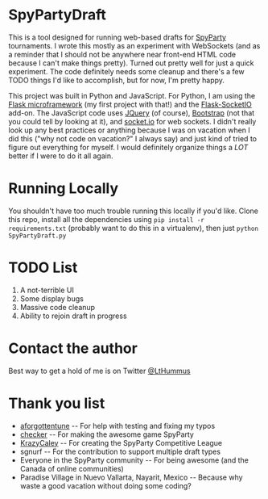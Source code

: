 # SpyPartyDraft

This is a tool designed for running web-based drafts for [SpyParty](http://www.spyparty.com) tournaments.  I wrote this mostly as an experiment with WebSockets (and as a reminder that I should not be anywhere near front-end HTML code because I can't make things pretty).  Turned out pretty well for just a quick experiment.  The code definitely needs some cleanup and there's a few TODO things I'd like to accomplish, but for now, I'm pretty happy.

This project was built in Python and JavaScript.  For Python, I am using the [Flask microframework](http://flask.pocoo.org) (my first project with that!) and the [Flask-SocketIO](http://flask-socketio.readthedocs.org) add-on.  The JavaScript code uses [JQuery](https://jquery.com) (of course), [Bootstrap](http://getbootstrap.com) (not that you could tell by looking at it), and [socket.io](http://socket.io) for web sockets.  I didn't really look up any best practices or anything because I was on vacation when I did this ("why not code on vacation?" I always say) and just kind of tried to figure out everything for myself.  I would definitely organize things a _LOT_ better if I were to do it all again.
 
# Running Locally
 
You shouldn't have too much trouble running this locally if you'd like.  Clone this repo, install all the dependencies using ```pip install -r requirements.txt``` (probably want to do this in a virtualenv), then just ```python SpyPartyDraft.py```

# TODO List

1. A not-terrible UI
2. Some display bugs
3. Massive code cleanup
4. Ability to rejoin draft in progress

# Contact the author

Best way to get a hold of me is on Twitter [@LtHummus](https://twitter.com/LtHummus)

# Thank you list

* [aforgottentune](https://twitter.com/aforgottentune) -- For help with testing and fixing my typos
* [checker](https://twitter.com/checker) -- For making the awesome game SpyParty
* [KrazyCaley](https://twitter.com/krazycaley) -- For creating the SpyParty Competitive League
* sgnurf -- For the contribution to support multiple draft types
* Everyone in the SpyParty community -- For being awesome (and the Canada of online communities)
* Paradise Village in Nuevo Vallarta, Nayarit, Mexico -- Because why waste a good vacation without doing some coding?
